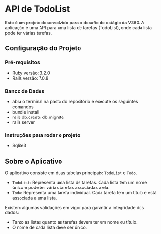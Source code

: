 # API de TodoList

Este é um projeto desenvolvido para o desafio de estágio da V360. A aplicação é uma API para uma lista de tarefas (TodoList), onde cada lista pode ter várias tarefas.

## Configuração do Projeto

### Pré-requisitos

- Ruby versão: 3.2.0
- Rails versão: 7.0.8

### Banco de Dados

- abra o terminal na pasta do repositório e execute os seguintes comandos
- bundle install
- rails db:create db:migrate
- rails server

### Instruções para rodar o projeto

- Sqlite3

## Sobre o Aplicativo

O aplicativo consiste em duas tabelas principais: `TodoList` e `Todo`.

- `TodoList`: Representa uma lista de tarefas. Cada lista tem um nome único e pode ter várias tarefas associadas a ela.
- `Todo`: Representa uma tarefa individual. Cada tarefa tem um título e está associada a uma lista.

Existem algumas validações em vigor para garantir a integridade dos dados:

- Tanto as listas quanto as tarefas devem ter um nome ou título.
- O nome de cada lista deve ser único.